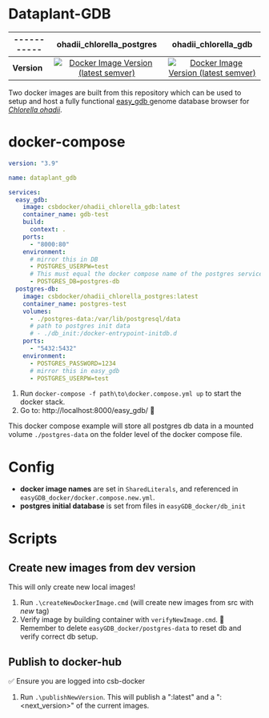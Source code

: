 # Dataplant-GDB

|-----------| ohadii_chlorella_postgres | ohadii_chlorella_gdb |
|-----------|:-------------------------:|:--------------------:|
|**Version**| <a href="https://hub.docker.com/r/csbdocker/ohadii_chlorella_postgres">![Docker Image Version (latest semver)](https://img.shields.io/docker/v/csbdocker/ohadii_chlorella_postgres?logo=docker&label=postgres)</a>|<a href="https://hub.docker.com/r/csbdocker/ohadii_chlorella_gdb">![Docker Image Version (latest semver)](https://img.shields.io/docker/v/csbdocker/ohadii_chlorella_gdb?logo=docker&label=gdb)</a>|

Two docker images are built from this repository which can be used to setup and host a fully functional [easy_gdb
](https://github.com/noefp/easy_gdb) genome database browser for [*Chlorella ohadii*](https://de.wikipedia.org/wiki/Chlorella).

# docker-compose

```yml
version: "3.9"

name: dataplant_gdb

services:
  easy_gdb:
    image: csbdocker/ohadii_chlorella_gdb:latest
    container_name: gdb-test
    build:
      context: .
    ports:
      - "8000:80"
    environment:
      # mirror this in DB
      - POSTGRES_USERPW=test
      # This must equal the docker compose name of the postgres service
      - POSTGRES_DB=postgres-db
  postgres-db:
    image: csbdocker/ohadii_chlorella_postgres:latest
    container_name: postgres-test
    volumes:
      - ./postgres-data:/var/lib/postgresql/data
      # path to postgres init data
      # - ./db_init:/docker-entrypoint-initdb.d
    ports:
      - "5432:5432"
    environment:
      - POSTGRES_PASSWORD=1234
      # mirror this in easy_gdb
      - POSTGRES_USERPW=test
```

1. Run `docker-compose -f path\to\docker.compose.yml up` to start the docker stack.
2. Go to: http://localhost:8000/easy_gdb/ 🎉


This docker compose example will store all postgres db data in a mounted volume `./postgres-data` on the folder level of the docker compose file.

# Config

- **docker image names** are set in `SharedLiterals`, and referenced in `easyGDB_docker/docker.compose.new.yml`.
- **postgres initial database** is set from files in `easyGDB_docker/db_init`

# Scripts

## Create new images from dev version

This will only create new local images!

1. Run `.\createNewDockerImage.cmd` (will create new images from src with *new* tag)
2. Verify image by building container with `verifyNewImage.cmd`. 👀 Remember to delete `easyGDB_docker/postgres-data` to reset db and verify correct db setup.

## Publish to docker-hub

✅ Ensure you are logged into csb-docker

1. Run `.\publishNewVersion`. This will publish a ":latest" and a ":<next_version>" of the current images.

